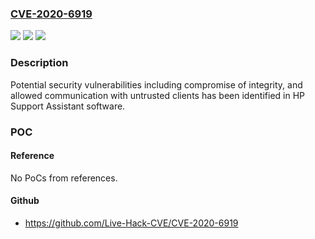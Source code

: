 ### [CVE-2020-6919](https://cve.mitre.org/cgi-bin/cvename.cgi?name=CVE-2020-6919)
![](https://img.shields.io/static/v1?label=Product&message=HP%20Support%20Assistant&color=blue)
![](https://img.shields.io/static/v1?label=Version&message=before%209.11%20&color=brightgreen)
![](https://img.shields.io/static/v1?label=Vulnerability&message=Compromise%20of%20Integrity%2C%20Allowed%20Communication%20with%20Untrusted%20Clients&color=brightgreen)

### Description

Potential security vulnerabilities including compromise of integrity, and allowed communication with untrusted clients has been identified in HP Support Assistant software.

### POC

#### Reference
No PoCs from references.

#### Github
- https://github.com/Live-Hack-CVE/CVE-2020-6919


